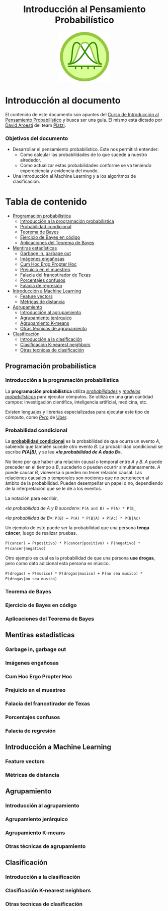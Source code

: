 <div align="center">
  <h1>Introducción al Pensamiento Probabilístico
</h1>
</div>

<div align="center"> 
  <img src="readme_img/introduccion-pensamiento-probabilistico.png" width="">
</div>

# Introducción al documento

El contenido de este documento son apuntes del [Curso de Introducción al Pensamiento Probabilístico](https://platzi.com/clases/probabilistica/) y busca ser una guía. El mismo está dictado por [David Aroesti](https://github.com/jdaroesti) del team [Platzi](https://platzi.com).

### Objetivos del documento
- Desarrollar el pensamiento probabilistico. Este nos permitirá entender:
    - Como calcular las probabilidades de lo que sucede a nuestro alrededor.
    - Como actualizar estas probabilidades conforme se va teniendo expereciencia y evidencia del mundo.
- Una introducción al Machine Learning y a los algoritmos de clasificación.

# Tabla de contenido
- [Programación probabilística](#Programación-probabilística)
    - [Introducción a la programación probabilística](#Introducción-a-la-programación-probabilística)
    - [Probabilidad condicional](#Probabilidad-condicional)
    - [Teorema de Bayes](#Teorema-de-Bayes)
    - [Ejercicio de Bayes en código](#Ejercicio-de-Bayes-en-código)
    - [Aplicaciones del Teorema de Bayes](#Aplicaciones-del-Teorema-de-Bayes)
- [Mentiras estadísticas](#Mentiras-estadísticas)
    - [Garbage in, garbage out](#Garbage-in,-garbage-out)
    - [Imágenes engañosas](#Imágenes-engañosas)
    - [Cum Hoc Ergo Propter Hoc](#Cum-Hoc-Ergo-Propter-Hoc)
    - [Prejuicio en el muestreo](#Prejuicio-en-el-muestreo)
    - [Falacia del francotirador de Texas](#Falacia-del-francotirador-de-Texas)
    - [Porcentajes confusos](#Porcentajes-confusos)
    - [Falacia de regresión](#Falacia-de-regresión)
- [Introducción a Machine Learning](#Introducción-a-Machine-Learning)
    - [Feature vectors](#Feature-vectors)
    - [Métricas de distancia](#Métricas-de-distancia)
- [Agrupamiento](#Agrupamiento)
    - [Introducción al agrupamiento](#Introducción-al-agrupamiento)
    - [Agrupamiento jerárquico](#Agrupamiento-jerárquico)
    - [Agrupamiento K-means](#Agrupamiento-K-means)
    - [Otras técnicas de agrupamiento](#Otras-técnicas-de-agrupamiento)
- [Clasificación](#Clasificación)
    - [Introducción a la clasificación](#Introducción-a-la-clasificación)
    - [Clasificación K-nearest neighbors](#Clasificación-K-nearest-neighbors)
    - [Otras tecnicas de clasificación](#Otras-tecnicas-de-clasificación)


## Programación probabilística
### Introducción a la programación probabilística

La **programación probabilística** utiliza [_probabilidades_](https://es.wikipedia.org/wiki/Teor%C3%ADa_de_la_probabilidad) y [_modelos probabilísticos_](https://es.wikipedia.org/wiki/Modelo_probabil%C3%ADstico) para ejecutar cómputos. Se utiliza en una gran cantidad campos: investigación científica, inteligencia artificial, medicina, etc.

Existen lenguajes y librerías especializadas para ejecutar este tipo de cómputo, como [_Pyro_](https://pyro.ai/) de [Uber](https://www.uber.com/ar/en/).

### Probabilidad condicional

La [**probabilidad condicional**](https://es.wikipedia.org/wiki/Probabilidad_condicionada) es la probabilidad de que ocurra un evento _A_, sabiendo que también sucede otro evento _B_. La probabilidad condicional se escribe **_P(A|B)_**, y se lee **_«la probabilidad de A dado B»_**.

No tiene por qué haber una relación causal o temporal entre _A_ y _B_. _A_ puede preceder en el tiempo a _B_, sucederlo o pueden ocurrir simultáneamente. _A_ puede causar _B_, viceversa o pueden no tener relación causal. Las relaciones causales o temporales son nociones que no pertenecen al ámbito de la probabilidad. Pueden desempeñar un papel o no, dependiendo de la interpretación que se le dé a los eventos.

La notación para escribir,

_«la probabilidad de A y B suceden»_: `P(A and B) = P(A) * P(B_` 

_«la probabilidad de B»_: `P(B) = P(A) * P(B|A) + P(Ac) * P(B|Ac)`

Un ejemplo de esto puede ser la probabilidad que una persona **tenga cáncer**, luego de realizar pruebas.

`P(cancer) = P(positivo) * P(cancer|positivo) + P(negativo) * P(cancer|negativo)`

Otro ejemplo es cual es la probabilidad de que una persona **use drogas**, pero como dato adicional esta persona es músico.

`P(drogas) = P(musico) * P(drogas|musico) + P(no sea musico) * P(drogas|no sea musico)`

### Teorema de Bayes
### Ejercicio de Bayes en código
### Aplicaciones del Teorema de Bayes

## Mentiras estadísticas
### Garbage in, garbage out
### Imágenes engañosas
### Cum Hoc Ergo Propter Hoc
### Prejuicio en el muestreo
### Falacia del francotirador de Texas
### Porcentajes confusos
### Falacia de regresión

## Introducción a Machine Learning
### Feature vectors
### Métricas de distancia

## Agrupamiento
### Introducción al agrupamiento
### Agrupamiento jerárquico
### Agrupamiento K-means
### Otras técnicas de agrupamiento

## Clasificación
### Introducción a la clasificación
### Clasificación K-nearest neighbors
### Otras tecnicas de clasificación